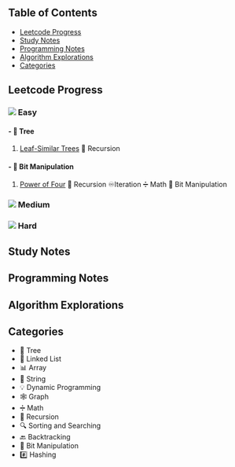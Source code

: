 ## Table of Contents
- [Leetcode Progress](#leetcode-progress)
- [Study Notes](#study-notes)
- [Programming Notes](#programming-notes)
- [Algorithm Explorations](#algorithm-explorations)
- [Categories](#categories)

## Leetcode Progress

### ![](https://img.shields.io/badge/-Easy-5cb85c) Easy
#### - 🌳 Tree
1. [Leaf-Similar Trees](/leetcode/easy/tree/leaf-similar_trees_recursion.md)  🔁 Recursion

#### - 🔣 Bit Manipulation
1. [Power of Four](/leetcode/easy/bit_manipulation/power_of_four_recursion_iteration_bit_manipulation_math.md) 🔁 Recursion ♾️Iteration ➗ Math 🔣 Bit Manipulation

### ![](https://img.shields.io/badge/-Medium-f0ad4e) Medium
<!-- Add Medium problems here -->

### ![](https://img.shields.io/badge/-Hard-d9534f) Hard
<!-- Add Hard problems here -->

## Study Notes
<!-- General notes, programming concepts, best practices, etc. -->

## Programming Notes
## Algorithm Explorations
<!-- Deep dives into specific algorithms and data structures -->

## Categories
- 🌳 Tree
- 🔗 Linked List
- 📊 Array
- 🧵 String
- 💡 Dynamic Programming
- 🕸️ Graph
- ➗ Math
- 🔁 Recursion
- 🔍 Sorting and Searching
- 🔙 Backtracking
- 🔣 Bit Manipulation
- #️⃣ Hashing

